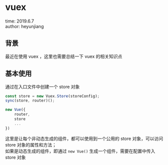 # vuex

time: 2019.6.7  
author: heyunjiang

## 背景

最近在使用 vuex ，这里也需要总结一下 vuex 的相关知识点

## 基本使用

通过在入口文件中创建一个 store 对象

``` javascript
const store = new Vuex.Store(storeConfig);
sync(store, router)();

new Vue({
    router,
    store
    ...
})
```

这里是让每个非动态生成的组件，都可以使用到一个公用的 store 对象，可以访问 store 对象的属性和方法；  
如果是动态生成的组件，即通过 `new Vue()` 生成一个组件，需要在配置中传入 store 对象
